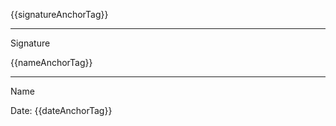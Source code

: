 {{signatureAnchorTag}}
__________________
Signature


{{nameAnchorTag}}
__________________
Name


Date: {{dateAnchorTag}}
